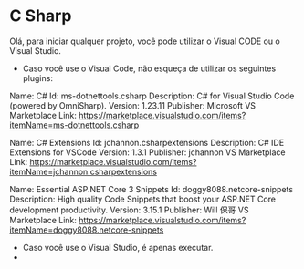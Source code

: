# C Sharp
Olá, para iniciar qualquer projeto, você pode utilizar o Visual CODE ou o Visual Studio.

- Caso você use o Visual Code, não esqueça de utilizar os seguintes plugins:

Name: C#
Id: ms-dotnettools.csharp
Description: C# for Visual Studio Code (powered by OmniSharp).
Version: 1.23.11
Publisher: Microsoft
VS Marketplace Link: https://marketplace.visualstudio.com/items?itemName=ms-dotnettools.csharp

Name: C# Extensions
Id: jchannon.csharpextensions
Description: C# IDE Extensions for VSCode
Version: 1.3.1
Publisher: jchannon
VS Marketplace Link: https://marketplace.visualstudio.com/items?itemName=jchannon.csharpextensions

Name: Essential ASP.NET Core 3 Snippets
Id: doggy8088.netcore-snippets
Description: High quality Code Snippets that boost your ASP.NET Core development productivity.
Version: 3.15.1
Publisher: Will 保哥
VS Marketplace Link: https://marketplace.visualstudio.com/items?itemName=doggy8088.netcore-snippets

- Caso você use o Visual Studio, é apenas executar.
- 
